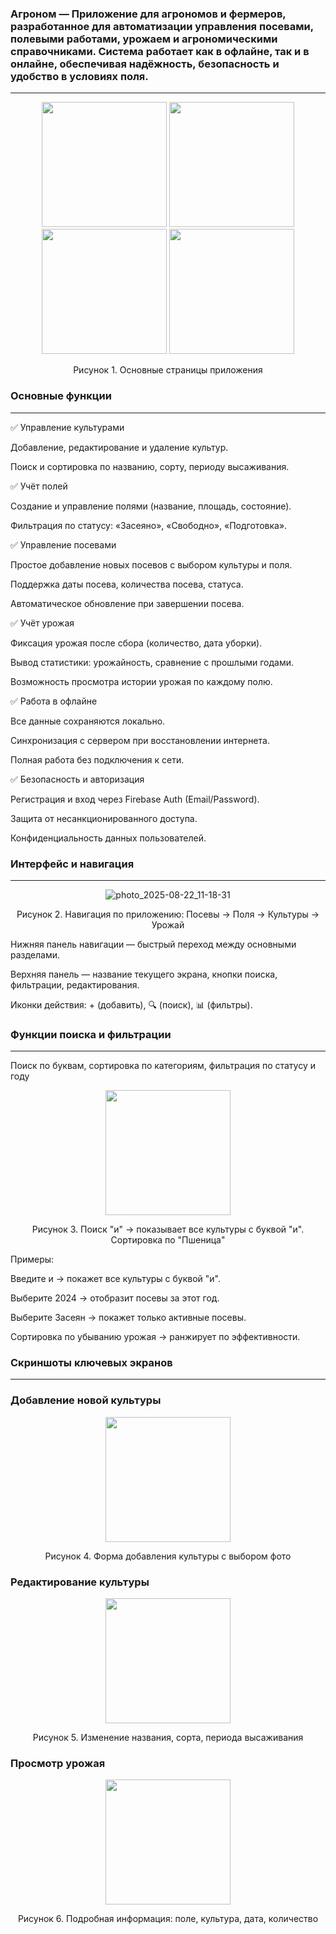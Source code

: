 <h3> Агроном — Приложение для агрономов и фермеров, разработанное для автоматизации управления посевами, полевыми работами, урожаем и агрономическими справочниками. Система работает как в офлайне, так и в онлайне, обеспечивая надёжность, безопасность и удобство в условиях поля. 
</h3>
<hr></hr>
<div align="center">
  
<img src="https://github.com/user-attachments/assets/44e9b959-1233-41c2-a74b-f8a5ddb9aac0" width="200"/> <img src="https://github.com/user-attachments/assets/03a380e9-e5a4-438f-93c4-543348d9b93a" width="200"/> <img src="https://github.com/user-attachments/assets/43878d0d-e243-4f9f-b0e1-f46901c755f9" width="200"/> <img src="https://github.com/user-attachments/assets/554ab01f-8b88-4417-9ec4-ef255d36fc38" width="200"/>
  
Рисунок 1. Основные страницы приложения
</div>

<h3>Основные функции</h3>
<hr></hr>

✅ Управление культурами

Добавление, редактирование и удаление культур.

Поиск и сортировка по названию, сорту, периоду высаживания.

✅ Учёт полей

Создание и управление полями (название, площадь, состояние).

Фильтрация по статусу: «Засеяно», «Свободно», «Подготовка».



✅ Управление посевами

Простое добавление новых посевов с выбором культуры и поля.

Поддержка даты посева, количества посева, статуса.

Автоматическое обновление при завершении посева.


✅ Учёт урожая

Фиксация урожая после сбора (количество, дата уборки).

Вывод статистики: урожайность, сравнение с прошлыми годами.

Возможность просмотра истории урожая по каждому полю.


✅ Работа в офлайне

Все данные сохраняются локально.

Синхронизация с сервером при восстановлении интернета.

Полная работа без подключения к сети.


✅ Безопасность и авторизация

Регистрация и вход через Firebase Auth (Email/Password).

Защита от несанкционированного доступа.

Конфиденциальность данных пользователей.


<h3>Интерфейс и навигация</h3>
<hr></hr>

<div align="center">
  
![photo_2025-08-22_11-18-31](https://github.com/user-attachments/assets/4a812f77-992c-456a-9886-f26f0674dca1)

Рисунок 2. Навигация по приложению: Посевы → Поля → Культуры → Урожай
</div>

Нижняя панель навигации — быстрый переход между основными разделами.

Верхняя панель — название текущего экрана, кнопки поиска, фильтрации, редактирования.

Иконки действия: + (добавить), 🔍 (поиск), 📊 (фильтры).


<h3>Функции поиска и фильтрации</h3>
<hr></hr>

Поиск по буквам, сортировка по категориям, фильтрация по статусу и году 

<div align="center">

<img src="https://github.com/user-attachments/assets/5889f59a-0a0d-473b-8ff8-14e54610e078" width="200"/>

Рисунок 3. Поиск "и" → показывает все культуры с буквой "и". Сортировка по "Пшеница"
</div>

Примеры:

Введите и → покажет все культуры с буквой "и".

Выберите 2024 → отобразит посевы за этот год.

Выберите Засеян → покажет только активные посевы.

Сортировка по убыванию урожая → ранжирует по эффективности.


<h3>Скриншоты ключевых экранов</h3>
<hr></hr>

<h3>Добавление новой культуры</h3>

<div align="center">

<img src="https://github.com/user-attachments/assets/08978e77-dd02-4dd7-851d-6840a57d2ab6" width="200"/>

Рисунок 4. Форма добавления культуры с выбором фото
</div>

<h3>Редактирование культуры</h3>

<div align="center">
  
<img src="https://github.com/user-attachments/assets/e4ddaae9-aace-4c0f-9c5c-b70a9c64118d" width="200"/>

Рисунок 5. Изменение названия, сорта, периода высаживания
</div>

<h3>Просмотр урожая</h3>

<div align="center">
<img src="https://github.com/user-attachments/assets/75a6e2ca-d1b0-4eba-80b8-d5178770ab0a" width="200"/>

Рисунок 6. Подробная информация: поле, культура, дата, количество
</div>
